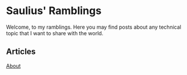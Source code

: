 # Saulius' Ramblings
Welcome, to my ramblings.
Here you may find posts about any technical topic that I want to share with the world.

## Articles
[About](/about.html)
